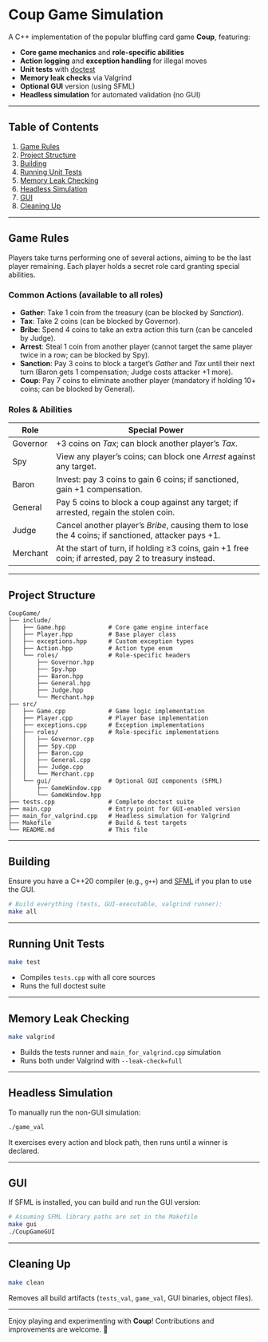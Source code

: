 # Coup Game Simulation

A C++ implementation of the popular bluffing card game **Coup**, featuring:

* **Core game mechanics** and **role-specific abilities**
* **Action logging** and **exception handling** for illegal moves
* **Unit tests** with [doctest](https://github.com/doctest/doctest)
* **Memory leak checks** via Valgrind
* **Optional GUI** version (using SFML)
* **Headless simulation** for automated validation (no GUI)

---

## Table of Contents

1. [Game Rules](#game-rules)
2. [Project Structure](#project-structure)
3. [Building](#building)
4. [Running Unit Tests](#running-unit-tests)
5. [Memory Leak Checking](#memory-leak-checking)
6. [Headless Simulation](#headless-simulation)
7. [GUI](#gui)
8. [Cleaning Up](#cleaning-up)

---

## Game Rules

Players take turns performing one of several actions, aiming to be the last player remaining. Each player holds a secret role card granting special abilities.

### Common Actions (available to all roles)

* **Gather**: Take 1 coin from the treasury (can be blocked by *Sanction*).
* **Tax**: Take 2 coins (can be blocked by Governor).
* **Bribe**: Spend 4 coins to take an extra action this turn (can be canceled by Judge).
* **Arrest**: Steal 1 coin from another player (cannot target the same player twice in a row; can be blocked by Spy).
* **Sanction**: Pay 3 coins to block a target’s *Gather* and *Tax* until their next turn (Baron gets 1 compensation; Judge costs attacker +1 more).
* **Coup**: Pay 7 coins to eliminate another player (mandatory if holding 10+ coins; can be blocked by General).

### Roles & Abilities

| Role     | Special Power                                                                                         |
| -------- | ----------------------------------------------------------------------------------------------------- |
| Governor | +3 coins on *Tax*; can block another player’s *Tax*.                                                  |
| Spy      | View any player’s coins; can block one *Arrest* against any target.                                   |
| Baron    | Invest: pay 3 coins to gain 6 coins; if sanctioned, gain +1 compensation.                             |
| General  | Pay 5 coins to block a coup against any target; if arrested, regain the stolen coin.                  |
| Judge    | Cancel another player’s *Bribe*, causing them to lose the 4 coins; if sanctioned, attacker pays +1.   |
| Merchant | At the start of turn, if holding ≥3 coins, gain +1 free coin; if arrested, pay 2 to treasury instead. |

---

## Project Structure

```
CoupGame/
├── include/
│   ├── Game.hpp            # Core game engine interface
│   ├── Player.hpp          # Base player class
│   ├── exceptions.hpp      # Custom exception types
│   ├── Action.hpp          # Action type enum
│   └── roles/              # Role-specific headers
│       ├── Governor.hpp
│       ├── Spy.hpp
│       ├── Baron.hpp
│       ├── General.hpp
│       ├── Judge.hpp
│       └── Merchant.hpp
├── src/
│   ├── Game.cpp            # Game logic implementation
│   ├── Player.cpp          # Player base implementation
│   ├── exceptions.cpp      # Exception implementations
│   ├── roles/              # Role-specific implementations
│   │   ├── Governor.cpp
│   │   ├── Spy.cpp
│   │   ├── Baron.cpp
│   │   ├── General.cpp
│   │   ├── Judge.cpp
│   │   └── Merchant.cpp
│   └── gui/                # Optional GUI components (SFML)
│       ├── GameWindow.cpp
│       └── GameWindow.hpp
├── tests.cpp               # Complete doctest suite
├── main.cpp                # Entry point for GUI-enabled version
├── main_for_valgrind.cpp   # Headless simulation for Valgrind
├── Makefile                # Build & test targets
└── README.md               # This file
```

---

## Building

Ensure you have a C++20 compiler (e.g., `g++`) and [SFML](https://www.sfml-dev.org/) if you plan to use the GUI.

```bash
# Build everything (tests, GUI-executable, valgrind runner):
make all
```

---

## Running Unit Tests

```bash
make test
```

* Compiles `tests.cpp` with all core sources
* Runs the full doctest suite

---

## Memory Leak Checking

```bash
make valgrind
```

* Builds the tests runner and `main_for_valgrind.cpp` simulation
* Runs both under Valgrind with `--leak-check=full`

---

## Headless Simulation

To manually run the non-GUI simulation:

```bash
./game_val
```

It exercises every action and block path, then runs until a winner is declared.

---

## GUI

If SFML is installed, you can build and run the GUI version:

```bash
# Assuming SFML library paths are set in the Makefile
make gui
./CoupGameGUI
```

---

## Cleaning Up

```bash
make clean
```

Removes all build artifacts (`tests_val`, `game_val`, GUI binaries, object files).

---

Enjoy playing and experimenting with **Coup**! Contributions and improvements are welcome. 🚀
